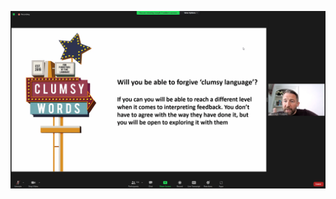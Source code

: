 <p align='center'>

<img src='https://github.com/Lucy-de-Rojas/school-of-code-SCREENSHOTS/blob/main/DAY4/clumsyWords.jpg'/>





</p>